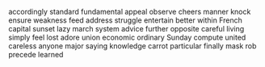 accordingly
standard
fundamental
appeal
observe
cheers
manner
knock
ensure
weakness
feed
address
struggle
entertain
better
within
French
capital
sunset
lazy
march
system
advice
further
opposite
careful
living
simply
feel
lost
adore
union
economic
ordinary
Sunday
compute
united
careless
anyone
major
saying
knowledge
carrot
particular
finally
mask
rob
precede
learned
